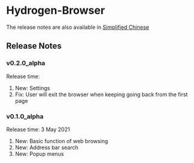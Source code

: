 # Hydrogen-Browser

The release notes are also available in [Simplified Chinese](https://github.com/lzh7522/Hydrogen-Browser/blob/master/README_zh-cn.md)

## Release Notes

### v0.2.0_alpha
Release time: 
1. New: Settings
2. Fix: User will exit the browser when keeping going back from the first page

### v0.1.0_alpha
Release time: 3 May 2021
1. New: Basic function of web browsing
2. New: Address bar search
3. New: Popup menus
